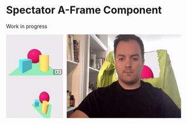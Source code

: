 # Spectator A-Frame Component

Work in progress

![Spectator](https://github.com/derickson/aframe-play/blob/master/greenscreencomposite.gif?raw=true "Spectator Work In Progress")